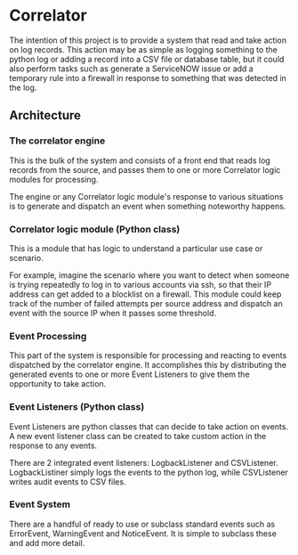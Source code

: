 # Correlator

The intention of this project is to provide a system that read and take action on log records. This action may be as simple as logging something to the python log or adding a record into a CSV file or database table, but it could also perform tasks such as generate a ServiceNOW issue or add a temporary rule into a firewall in response to something that was detected in the log.

## Architecture

### The correlator engine

This is the bulk of the system and consists of a front end that reads log records from the source, and passes them to one or more Correlator logic modules for processing.

The engine or any Correlator logic module's response to various situations is to generate and dispatch an event when something noteworthy happens. 
 
### Correlator logic module (Python class)

This is a module that has logic to understand a particular use case or scenario. 

For example, imagine the scenario where you want to detect when someone is trying repeatedly to log in to various accounts via ssh, so that their IP address can get added to a blocklist on a firewall. This module could keep track of the number of failed attempts per source address and dispatch an event with the source IP when it passes some threshold.

### Event Processing

This part of the system is responsible for processing and reacting to events dispatched by the correlator engine. It accomplishes this by distributing the generated events to one or more Event Listeners to give them the opportunity to take action.

### Event Listeners (Python class)

Event Listeners are python classes that can decide to take action on events. A new event listener class can be created to take custom action in the response to any events.

There are 2 integrated event listeners: LogbackListener and CSVListener. LogbackListiner simply logs the events to the python log, while CSVListener writes audit events to CSV files.

### Event System

There are a handful of ready to use or subclass standard events such as ErrorEvent, WarningEvent and NoticeEvent. It is simple to subclass these and add more detail.
